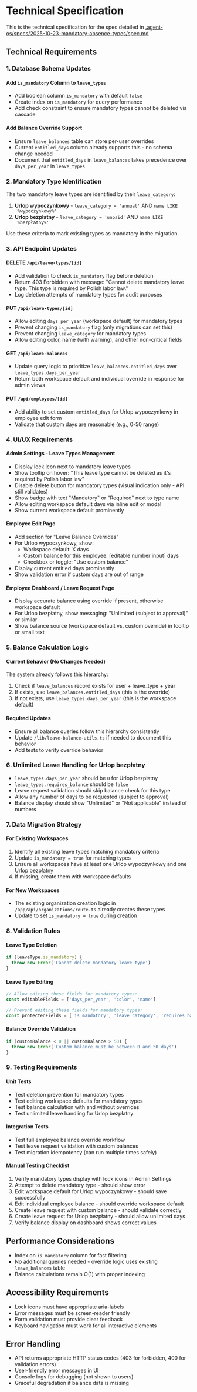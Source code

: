 # Technical Specification

This is the technical specification for the spec detailed in [.agent-os/specs/2025-10-23-mandatory-absence-types/spec.md](../.agent-os/specs/2025-10-23-mandatory-absence-types/spec.md)

## Technical Requirements

### 1. Database Schema Updates

#### Add `is_mandatory` Column to `leave_types`

- Add boolean column `is_mandatory` with default `false`
- Create index on `is_mandatory` for query performance
- Add check constraint to ensure mandatory types cannot be deleted via cascade

#### Add Balance Override Support

- Ensure `leave_balances` table can store per-user overrides
- Current `entitled_days` column already supports this - no schema change needed
- Document that `entitled_days` in `leave_balances` takes precedence over `days_per_year` in `leave_types`

### 2. Mandatory Type Identification

The two mandatory leave types are identified by their `leave_category`:

1. **Urlop wypoczynkowy** - `leave_category = 'annual'` AND `name LIKE '%wypoczynkowy%'`
2. **Urlop bezpłatny** - `leave_category = 'unpaid'` AND `name LIKE '%bezpłatny%'`

Use these criteria to mark existing types as mandatory in the migration.

### 3. API Endpoint Updates

#### DELETE `/api/leave-types/[id]`

- Add validation to check `is_mandatory` flag before deletion
- Return 403 Forbidden with message: "Cannot delete mandatory leave type. This type is required by Polish labor law."
- Log deletion attempts of mandatory types for audit purposes

#### PUT `/api/leave-types/[id]`

- Allow editing `days_per_year` (workspace default) for mandatory types
- Prevent changing `is_mandatory` flag (only migrations can set this)
- Prevent changing `leave_category` for mandatory types
- Allow editing color, name (with warning), and other non-critical fields

#### GET `/api/leave-balances`

- Update query logic to prioritize `leave_balances.entitled_days` over `leave_types.days_per_year`
- Return both workspace default and individual override in response for admin views

#### PUT `/api/employees/[id]`

- Add ability to set custom `entitled_days` for Urlop wypoczynkowy in employee edit form
- Validate that custom days are reasonable (e.g., 0-50 range)

### 4. UI/UX Requirements

#### Admin Settings - Leave Types Management

- Display lock icon next to mandatory leave types
- Show tooltip on hover: "This leave type cannot be deleted as it's required by Polish labor law"
- Disable delete button for mandatory types (visual indication only - API still validates)
- Show badge with text "Mandatory" or "Required" next to type name
- Allow editing workspace default days via inline edit or modal
- Show current workspace default prominently

#### Employee Edit Page

- Add section for "Leave Balance Overrides"
- For Urlop wypoczynkowy, show:
  - Workspace default: X days
  - Custom balance for this employee: [editable number input] days
  - Checkbox or toggle: "Use custom balance"
- Display current entitled days prominently
- Show validation error if custom days are out of range

#### Employee Dashboard / Leave Request Page

- Display accurate balance using override if present, otherwise workspace default
- For Urlop bezpłatny, show messaging: "Unlimited (subject to approval)" or similar
- Show balance source (workspace default vs. custom override) in tooltip or small text

### 5. Balance Calculation Logic

#### Current Behavior (No Changes Needed)

The system already follows this hierarchy:
1. Check if `leave_balances` record exists for user + leave_type + year
2. If exists, use `leave_balances.entitled_days` (this is the override)
3. If not exists, use `leave_types.days_per_year` (this is the workspace default)

#### Required Updates

- Ensure all balance queries follow this hierarchy consistently
- Update `/lib/leave-balance-utils.ts` if needed to document this behavior
- Add tests to verify override behavior

### 6. Unlimited Leave Handling for Urlop bezpłatny

- `leave_types.days_per_year` should be `0` for Urlop bezpłatny
- `leave_types.requires_balance` should be `false`
- Leave request validation should skip balance check for this type
- Allow any number of days to be requested (subject to approval)
- Balance display should show "Unlimited" or "Not applicable" instead of numbers

### 7. Data Migration Strategy

#### For Existing Workspaces

1. Identify all existing leave types matching mandatory criteria
2. Update `is_mandatory = true` for matching types
3. Ensure all workspaces have at least one Urlop wypoczynkowy and one Urlop bezpłatny
4. If missing, create them with workspace defaults

#### For New Workspaces

- The existing organization creation logic in `/app/api/organizations/route.ts` already creates these types
- Update to set `is_mandatory = true` during creation

### 8. Validation Rules

#### Leave Type Deletion

```typescript
if (leaveType.is_mandatory) {
  throw new Error('Cannot delete mandatory leave type')
}
```

#### Leave Type Editing

```typescript
// Allow editing these fields for mandatory types:
const editableFields = ['days_per_year', 'color', 'name']

// Prevent editing these fields for mandatory types:
const protectedFields = ['is_mandatory', 'leave_category', 'requires_balance', 'requires_approval']
```

#### Balance Override Validation

```typescript
if (customBalance < 0 || customBalance > 50) {
  throw new Error('Custom balance must be between 0 and 50 days')
}
```

### 9. Testing Requirements

#### Unit Tests

- Test deletion prevention for mandatory types
- Test editing workspace defaults for mandatory types
- Test balance calculation with and without overrides
- Test unlimited leave handling for Urlop bezpłatny

#### Integration Tests

- Test full employee balance override workflow
- Test leave request validation with custom balances
- Test migration idempotency (can run multiple times safely)

#### Manual Testing Checklist

1. Verify mandatory types display with lock icons in Admin Settings
2. Attempt to delete mandatory type - should show error
3. Edit workspace default for Urlop wypoczynkowy - should save successfully
4. Edit individual employee balance - should override workspace default
5. Create leave request with custom balance - should validate correctly
6. Create leave request for Urlop bezpłatny - should allow unlimited days
7. Verify balance display on dashboard shows correct values

## Performance Considerations

- Index on `is_mandatory` column for fast filtering
- No additional queries needed - override logic uses existing `leave_balances` table
- Balance calculations remain O(1) with proper indexing

## Accessibility Requirements

- Lock icons must have appropriate aria-labels
- Error messages must be screen-reader friendly
- Form validation must provide clear feedback
- Keyboard navigation must work for all interactive elements

## Error Handling

- API returns appropriate HTTP status codes (403 for forbidden, 400 for validation errors)
- User-friendly error messages in UI
- Console logs for debugging (not shown to users)
- Graceful degradation if balance data is missing
